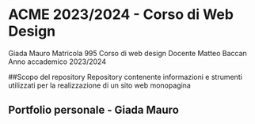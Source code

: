# ACME 2023/2024 - Corso di Web Design
Giada Mauro
Matricola 995
Corso di web design
Docente Matteo Baccan
Anno accademico 2023/2024

##Scopo del repository
Repository contenente informazioni e strumenti utilizzati per la realizzazione di un sito web monopagina

## Portfolio personale - Giada Mauro

